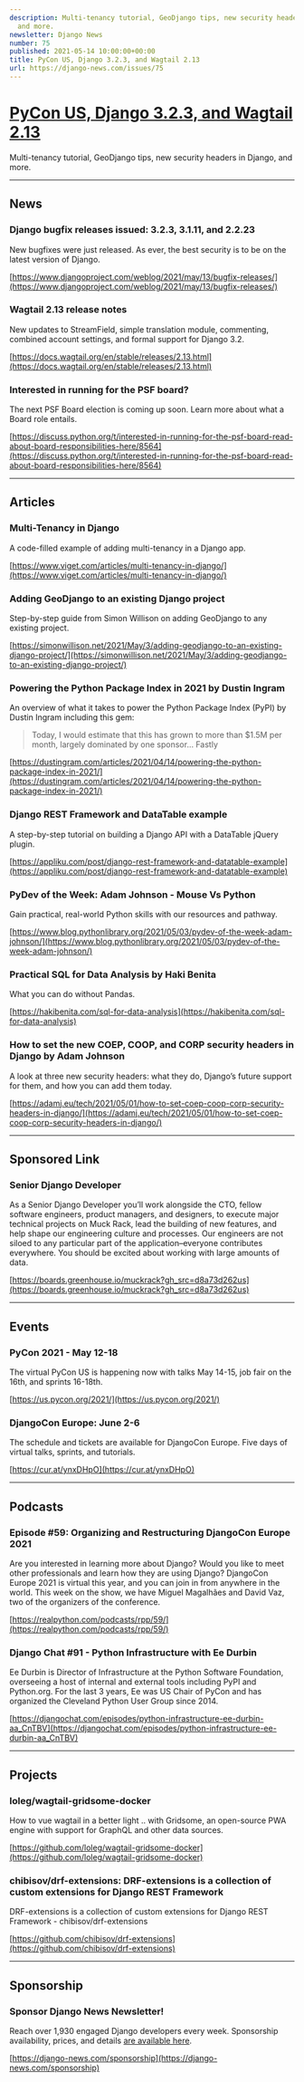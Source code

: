 ```yaml
---
description: Multi-tenancy tutorial, GeoDjango tips, new security headers in Django,
  and more.
newsletter: Django News
number: 75
published: 2021-05-14 10:00:00+00:00
title: PyCon US, Django 3.2.3, and Wagtail 2.13
url: https://django-news.com/issues/75
---
```


# [PyCon US, Django 3.2.3, and Wagtail 2.13](https://django-news.com/issues/75)

Multi-tenancy tutorial, GeoDjango tips, new security headers in Django, and more.

----

## News

### Django bugfix releases issued: 3.2.3, 3.1.11, and 2.2.23

<p>New bugfixes were just released. As ever, the best security is to be on the latest version of Django.</p>

[https://www.djangoproject.com/weblog/2021/may/13/bugfix-releases/](https://www.djangoproject.com/weblog/2021/may/13/bugfix-releases/)

### Wagtail 2.13 release notes

<p>New updates to StreamField, simple translation module, commenting, combined account settings, and formal support for Django 3.2.</p>

[https://docs.wagtail.org/en/stable/releases/2.13.html](https://docs.wagtail.org/en/stable/releases/2.13.html)

### Interested in running for the PSF board?

<p>The next PSF Board election is coming up soon. Learn more about what a Board role entails.</p>

[https://discuss.python.org/t/interested-in-running-for-the-psf-board-read-about-board-responsibilities-here/8564](https://discuss.python.org/t/interested-in-running-for-the-psf-board-read-about-board-responsibilities-here/8564)

----

## Articles

### Multi-Tenancy in Django

<p>A code-filled example of adding multi-tenancy in a Django app.</p>

[https://www.viget.com/articles/multi-tenancy-in-django/](https://www.viget.com/articles/multi-tenancy-in-django/)

### Adding GeoDjango to an existing Django project

<p>Step-by-step guide from Simon Willison on adding GeoDjango to any existing project.</p>

[https://simonwillison.net/2021/May/3/adding-geodjango-to-an-existing-django-project/](https://simonwillison.net/2021/May/3/adding-geodjango-to-an-existing-django-project/)

### Powering the Python Package Index in 2021 by Dustin Ingram

<p>An overview of what it takes to power the Python Package Index (PyPI) by Dustin Ingram including this gem:</p>

<blockquote><p>Today, I would estimate that this has grown to more than $1.5M per month, largely dominated by one sponsor… Fastly</p></blockquote>

[https://dustingram.com/articles/2021/04/14/powering-the-python-package-index-in-2021/](https://dustingram.com/articles/2021/04/14/powering-the-python-package-index-in-2021/)

### Django REST Framework and DataTable example

<p>A step-by-step tutorial on building a Django API with a DataTable jQuery plugin.</p>

[https://appliku.com/post/django-rest-framework-and-datatable-example](https://appliku.com/post/django-rest-framework-and-datatable-example)

### PyDev of the Week: Adam Johnson - Mouse Vs Python

<p>Gain practical, real-world Python skills with our resources and pathway.</p>

[https://www.blog.pythonlibrary.org/2021/05/03/pydev-of-the-week-adam-johnson/](https://www.blog.pythonlibrary.org/2021/05/03/pydev-of-the-week-adam-johnson/)

### Practical SQL for Data Analysis by Haki Benita

<p>What you can do without Pandas.</p>

[https://hakibenita.com/sql-for-data-analysis](https://hakibenita.com/sql-for-data-analysis)

### How to set the new COEP, COOP, and CORP security headers in Django by Adam Johnson

<p>A look at three new security headers: what they do, Django’s future support for them, and how you can add them today.</p>

[https://adamj.eu/tech/2021/05/01/how-to-set-coep-coop-corp-security-headers-in-django/](https://adamj.eu/tech/2021/05/01/how-to-set-coep-coop-corp-security-headers-in-django/)

----

## Sponsored Link

### Senior Django Developer

<p>As a Senior Django Developer you’ll work alongside the CTO, fellow software engineers, product managers, and designers, to execute major technical projects on Muck Rack, lead the building of new features, and help shape our engineering culture and processes. Our engineers are not siloed to any particular part of the application–everyone contributes everywhere. You should be excited about working with large amounts of data.</p>

[https://boards.greenhouse.io/muckrack?gh_src=d8a73d262us](https://boards.greenhouse.io/muckrack?gh_src=d8a73d262us)

----

## Events

### PyCon 2021 - May 12-18

<p>The virtual PyCon US is happening now with talks May 14-15, job fair on the 16th, and sprints 16-18th.</p>

[https://us.pycon.org/2021/](https://us.pycon.org/2021/)

### DjangoCon Europe: June 2-6

<p>The schedule and tickets are available for DjangoCon Europe. Five days of virtual talks, sprints, and tutorials.</p>

[https://cur.at/ynxDHpO](https://cur.at/ynxDHpO)

----

## Podcasts

### Episode #59: Organizing and Restructuring DjangoCon Europe 2021

<p>Are you interested in learning more about Django? Would you like to meet other professionals and learn how they are using Django? DjangoCon Europe 2021 is virtual this year, and you can join in from anywhere in the world. This week on the show, we have Miguel Magalhães and David Vaz, two of the organizers of the conference.</p>

[https://realpython.com/podcasts/rpp/59/](https://realpython.com/podcasts/rpp/59/)

### Django Chat #91 - Python Infrastructure with Ee Durbin

<p>Ee Durbin is Director of Infrastructure at the Python Software Foundation, overseeing a host of internal and external tools including PyPI and Python.org. For the last 3 years, Ee was US Chair of PyCon and has organized the Cleveland Python User Group since 2014.</p>

[https://djangochat.com/episodes/python-infrastructure-ee-durbin-aa_CnTBV](https://djangochat.com/episodes/python-infrastructure-ee-durbin-aa_CnTBV)

----

## Projects

### loleg/wagtail-gridsome-docker

<p>How to vue wagtail in a better light .. with Gridsome, an open-source PWA engine with support for GraphQL and other data sources.</p>

[https://github.com/loleg/wagtail-gridsome-docker](https://github.com/loleg/wagtail-gridsome-docker)

### chibisov/drf-extensions: DRF-extensions is a collection of custom extensions for Django REST Framework

<p>DRF-extensions is a collection of custom extensions for Django REST Framework - chibisov/drf-extensions</p>

[https://github.com/chibisov/drf-extensions](https://github.com/chibisov/drf-extensions)

----

## Sponsorship

### Sponsor Django News Newsletter!

<p>Reach over 1,930 engaged Django developers every week. Sponsorship availability, prices, and details <a href="https://cur.at/wyekhGt">are available here</a>.</p>

[https://django-news.com/sponsorship](https://django-news.com/sponsorship)